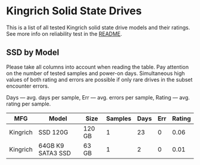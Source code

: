 Kingrich Solid State Drives
===========================

This is a list of all tested Kingrich solid state drive models and their ratings. See
more info on reliability test in the [README](https://github.com/linuxhw/SMART).

SSD by Model
------------

Please take all columns into account when reading the table. Pay attention on the
number of tested samples and power-on days. Simultaneous high values of both rating
and errors are possible if only rare drives in the subset encounter errors.

Days   — avg. days per sample,
Err    — avg. errors per sample,
Rating — avg. rating per sample.

| MFG       | Model              | Size   | Samples | Days  | Err   | Rating |
|-----------|--------------------|--------|---------|-------|-------|--------|
| Kingrich  | SSD 120G           | 120 GB | 1       | 23    | 0     | 0.06   |
| Kingrich  | 64GB K9 SATA3 SSD  | 63 GB  | 1       | 2     | 0     | 0.01   |
